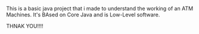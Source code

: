 This is a basic java project that i made to understand the working of an ATM Machines.
It's BAsed on Core Java and is Low-Level software.


THNAK YOU!!!!
